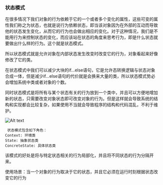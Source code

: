 ### 状态模式
在很多情况下我们对象的行为依赖于它的一个或者多个变化的属性，这些可变的属性我们称之为状态，也就是说行为依赖状态，即当该对象因为在外部的互动而导致他的状态发生变化，从而它的行为也会做出相应的变化。对于这种情况，我们是不能用行为来控制状态的变化，而应该站在状态的角度来思考行为，即是什么状态就要做出什么样的行为。这个就是状态模式。

所以状态模式就是允许对象在内部状态发生改变时改变它的行为，对象看起来好像修改了它的类。

在状态模式中我们可以减少大块的if…else语句，它是允许态转换逻辑与状态对象合成一体，但是减少if…else语句的代价就是会换来大量的类，所以状态模式势必会增加系统中类或者对象的个数。

同时状态模式是将所有与某个状态有关的行为放到一个类中，并且可以方便地增加新的状态，只需要改变对象状态即可改变对象的行为。但是这样就会导致系统的结构和实现都会比较复杂，如果使用不当就会导致程序的结构和代码混乱，不利于维护。

![Alt text](https://images2017.cnblogs.com/blog/401339/201709/401339-20170929211342028-1513098324.png)


 
~~~~
 状态模式包含如下角色：
Context: 环境类
State: 抽象状态类
ConcreteState: 具体状态类
~~~~


该模式的好处是将与特定状态相关的行为局部化，并且将不同状态的行为分隔开来。

使用场景：当一个对象的行为取决于它的状态，并且它必须在运行时刻根据状态改变它的行为